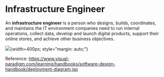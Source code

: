 ---
---

# Infrastructure Engineer

An **infrastructure engineer** is a person who designs, builds, coordinates, and maintains the IT environment companies need to run internal operations, collect data, develop and launch digital products, support their online stores, and achieve other business objectives.

![](https://cdn-images.visual-paradigm.com/handbooks/software-design-handbook/deployment-diagram/04-deployment-diagram-example.png){width=400px; style="margin: auto;"}

Reference: https://www.visual-paradigm.com/learning/handbooks/software-design-handbook/deployment-diagram.jsp
